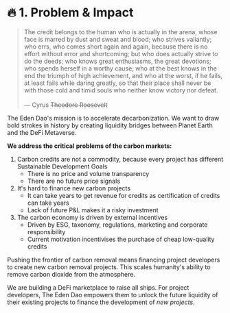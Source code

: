 # 🔥 1. Problem & Impact

> The credit belongs to the human who is actually in the arena, whose face is marred by dust and sweat and blood; who strives valiantly; who errs, who comes short again and again, because there is no effort without error and shortcoming; but who does actually strive to do the deeds; who knows great enthusiasms, the great devotions; who spends herself in a worthy cause; who at the best knows in the end the triumph of high achievement, and who at the worst, if he fails, at least fails while daring greatly, so that their place shall never be with those cold and timid souls who neither know victory nor defeat.\
> \
> — Cyrus ~~Theodore Roosevelt~~

The Eden Dao's mission is to accelerate decarbonization. We want to draw bold strokes in history by creating liquidity bridges between Planet Earth and the DeFi Metaverse.

**We address the critical** **problems of the carbon markets:**&#x20;

1. Carbon credits are not a commodity, because every project has different Sustainable Development Goals
   * There is no price and volume transparency
   * There are no future price signals
2. It's hard to finance new carbon projects
   * It can take years to get revenue for credits as certification of credits can take years
   * Lack of future P\&L makes it a risky investment
3. The carbon economy is driven by external incentives
   * Driven by ESG, taxonomy, regulations, marketing and corporate responsibility
   * Current motivation incentivises the purchase of cheap low-quality credits

Pushing the frontier of carbon removal means financing project developers to create new carbon removal projects. This scales humanity's ability to remove carbon dioxide from the atmosphere.

We are building a DeFi marketplace to raise all ships. For project developers, The Eden Dao empowers them to unlock the future liquidity of their existing projects to finance the development of _new projects_.&#x20;
